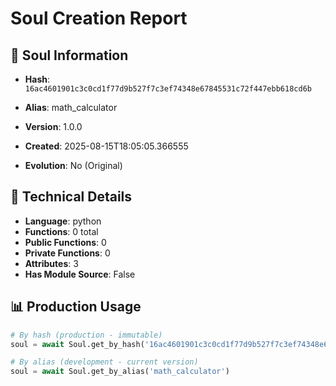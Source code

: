 # Soul Creation Report

## 🧬 Soul Information
- **Hash**: `16ac4601901c3c0cd1f77d9b527f7c3ef74348e67845531c72f447ebb618cd6b`
- **Alias**: math_calculator
- **Version**: 1.0.0
- **Created**: 2025-08-15T18:05:05.366555

- **Evolution**: No (Original)

## 🔧 Technical Details
- **Language**: python
- **Functions**: 0 total
- **Public Functions**: 0
- **Private Functions**: 0
- **Attributes**: 3
- **Has Module Source**: False

## 📊 Production Usage
```python
# By hash (production - immutable)
soul = await Soul.get_by_hash('16ac4601901c3c0cd1f77d9b527f7c3ef74348e67845531c72f447ebb618cd6b')

# By alias (development - current version)
soul = await Soul.get_by_alias('math_calculator')
```
